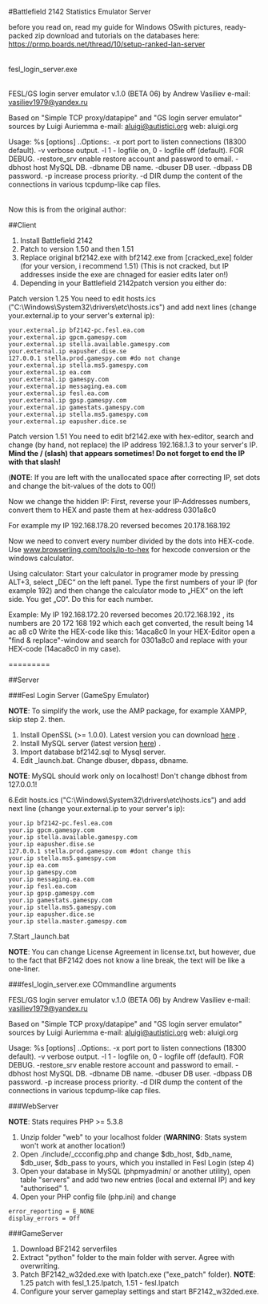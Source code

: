 #Battlefield 2142 Statistics Emulator Server


before you read on, read my guide for Windows OSwith pictures, ready-packed zip download and tutorials on the databases here:
https://prmp.boards.net/thread/10/setup-ranked-lan-server

######
fesl_login_server.exe
######
FESL/GS login server emulator v.1.0 (BETA 06)
by Andrew Vasiliev
e-mail: vasiliev1979@yandex.ru

Based on "Simple TCP proxy/datapipe" and "GS login server emulator" sources
by Luigi Auriemma
e-mail: aluigi@autistici.org
web:    aluigi.org

Usage: %s [options]
..Options:.
-x port   port to listen connections (18300 default).
-v        verbose output.
-l        1 - logfile on, 0 - logfile off (default). FOR DEBUG.
-restore_srv  enable restore account and password to email.
-dbhost   host MySQL DB.
-dbname   DB name.
-dbuser   DB user.
-dbpass   DB password.
-p        increase process priority.
-d DIR    dump the content of the connections in various tcpdump-like cap files.
######

Now this is from the original author:

##Client
1. Install Battlefield 2142
2. Patch to version 1.50 and then 1.51
3. Replace original bf2142.exe with bf2142.exe from [cracked_exe] folder (for your version, i recommend 1.51) 
(This is not cracked, but IP addresses inside the exe are chnaged for easier edits later on!)
4. Depending in your Battlefield 2142patch version you either do:

Patch version 1.25
You need to edit hosts.ics ("С:\Windows\System32\drivers\etc\hosts.ics") and add next lines (сhange your.external.ip to your server's external ip):

```
your.external.ip bf2142-pc.fesl.ea.com
your.external.ip gpcm.gamespy.com
your.external.ip stella.available.gamespy.com
your.external.ip eapusher.dise.se
127.0.0.1 stella.prod.gamespy.com #do not change
your.external.ip stella.ms5.gamespy.com
your.external.ip ea.com
your.external.ip gamespy.com
your.external.ip messaging.ea.com
your.external.ip fesl.ea.com
your.external.ip gpsp.gamespy.com
your.external.ip gamestats.gamespy.com
your.external.ip stella.ms5.gamespy.com
your.external.ip eapusher.dice.se
```

Patch version 1.51
You need to edit bf2142.exe with hex-editor, search and change (by hand, not replace) the IP address 192.168.1.3 to your server's IP.
**Mind the / (slash) that appears sometimes! Do not forget to end the IP with that slash!**

(**NOTE**: If you are left with the unallocated space after correcting IP, set dots and change the bit-values
of the dots to 00!)


Now we change the hidden IP:
First, reverse your IP-Addresses numbers, convert them to HEX and paste them at hex-address 0301a8c0

For example my IP 192.168.178.20 reversed becomes 20.178.168.192

Now we need to convert every number divided by the dots into HEX-code.
Use www.browserling.com/tools/ip-to-hex for hexcode conversion or the windows calculator.

Using calculator:
Start your calculator in programer mode by pressing ALT+3, select „DEC“ on the left panel.
Type the first numbers of your IP (for example 192) and then change the calculator mode to „HEX“ on the left side. You get „C0“.
Do this for each number.

Example:
My IP 192.168.172.20 reversed becomes 20.172.168.192 , its numbers are   20     172     168     192   which each get converted, the result being 14   ac   a8   c0
Write the HEX-code like this: 14aca8c0
In your HEX-Editor open a "find & replace"-window and search for  0301a8c0   and replace with your HEX-code (14aca8c0 in my case).


=========

##Server

###Fesl Login Server (GameSpy Emulator)

**NOTE**: To simplify the work, use the AMP package, for example XAMPP, skip step 2. then.

1. Install OpenSSL (>= 1.0.0). Latest version you can download [here](https://www.openssl.org/source/) .
2. Install MySQL server (latest version [here](http://dev.mysql.com/downloads/mysql/)) .
3. Import database bf2142.sql to Mysql server.
4. Edit _launch.bat. Change dbuser, dbpass, dbname.

**NOTE**: MySQL should work only on localhost! Don't change dbhost from 127.0.0.1!

6.Edit hosts.ics ("С:\Windows\System32\drivers\etc\hosts.ics") and add next line (сhange your.external.ip to your server's ip):

```
your.ip bf2142-pc.fesl.ea.com
your.ip gpcm.gamespy.com
your.ip stella.available.gamespy.com
your.ip eapusher.dise.se
127.0.0.1 stella.prod.gamespy.com #dont change this
your.ip stella.ms5.gamespy.com
your.ip ea.com
your.ip gamespy.com
your.ip messaging.ea.com
your.ip fesl.ea.com
your.ip gpsp.gamespy.com
your.ip gamestats.gamespy.com
your.ip stella.ms5.gamespy.com
your.ip eapusher.dice.se
your.ip stella.master.gamespy.com
```

7.Start _launch.bat

**NOTE**: You can change License Agreement in license.txt, but however, due to the fact that BF2142 does not know a line break, the text will be like a one-liner.

###fesl_login_server.exe COmmandline arguments

FESL/GS login server emulator v.1.0 (BETA 06)
by Andrew Vasiliev
e-mail: vasiliev1979@yandex.ru

Based on "Simple TCP proxy/datapipe" and "GS login server emulator" sources
by Luigi Auriemma
e-mail: aluigi@autistici.org
web:    aluigi.org

Usage: %s [options]
..Options:.
-x port   port to listen connections (18300 default).
-v        verbose output.
-l        1 - logfile on, 0 - logfile off (default). FOR DEBUG.
-restore_srv  enable restore account and password to email.
-dbhost   host MySQL DB.
-dbname   DB name.
-dbuser   DB user.
-dbpass   DB password.
-p        increase process priority.
-d DIR    dump the content of the connections in various tcpdump-like cap files.



###WebServer

**NOTE**: Stats requires PHP >= 5.3.8

1. Unzip folder "web" to your localhost folder (**WARNING**: Stats system won't work at another location!)
2. Open ./include/_ccconfig.php and change $db_host, $db_name, $db_user, $db_pass to yours, which you installed in Fesl Login (step 4)
3. Open your database in MySQL (phpmyadmin/ or another utility), open table "servers" and add two new entries (local and external IP) and key "authorised" 1.
4. Open your PHP config file (php.ini) and change 

```
error_reporting = E_NONE
display_errors = Off
```


###GameServer

1. Download BF2142 serverfiles
2. Extract "python" folder to the main folder with server. Agree with overwriting.
3. Patch BF2142_w32ded.exe with lpatch.exe ("exe_patch" folder). **NOTE**: 1.25 patch with fesl_1.25.lpatch, 1.51 - fesl.lpatch
4. Configure your server gameplay settings and start BF2142_w32ded.exe.
